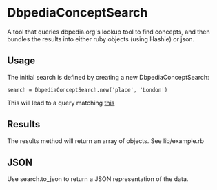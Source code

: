 DbpediaConceptSearch
====================

A tool that queries dbpedia.org's lookup tool to find concepts, and then
bundles the results into either ruby objects (using Hashie) or json.

Usage
-----

The initial search is defined by creating a new DbpediaConceptSearch:

    search = DbpediaConceptSearch.new('place', 'London')

This will lead to a query matching [this](http://lookup.dbpedia.org/api/search.asmx/KeywordSearch?QueryClass=place&QueryString=London)

Results
-------

The results method will return an array of objects. See lib/example.rb

JSON
----

Use search.to_json to return a JSON representation of the data.

